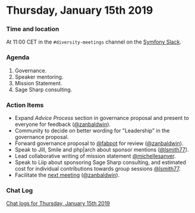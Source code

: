 # Thursday, January 15th 2019

### Time and location
At 11:00 CET in the `#diversity-meetings` channel on the [Symfony Slack][slack].

### Agenda
1) Governance.
1) Speaker mentoring.
1) Mission Statement.
1) Sage Sharp consulting.

### Action Items
* Expand *Advice Process* section in governance proposal and present to everyone
for feedback ([@zanbaldwin][1]).
* Community to decide on better wording for "Leadership" in the governance
proposal.
* Forward governance proposal to [@fabpot][2] for review ([@zanbaldwin][1]).
* Speak to Jill, Smile and php|arch about sponsor mentions ([@lsmith77][3]).
* Lead collaborative writing of mission statement [@michellesanver][4].
* Speak to Liip about sponsoring Sage Sharp consulting, and estimated cost
for individual contributions towards group sessions [@lsmith77][3].
* Facilitate the [next meeting][5] ([@zanbaldwin][1]).

### Chat Log
[Chat logs for Thursday, January 15th 2019][log]

[slack]: https://symfony.com/slack
[log]: 2019-01-15-log.html
[1]: https://github.com/zanbaldwin
[2]: https://github.com/fabpot
[3]: https://github.com/lsmith77
[4]: https://github.com/michellesanver
[5]: 2019-02-03.md
